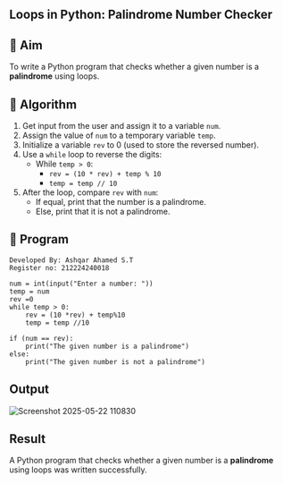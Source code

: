 ## Loops in Python: Palindrome Number Checker

## 🎯 Aim
To write a Python program that checks whether a given number is a **palindrome** using loops.

## 🧠 Algorithm
1. Get input from the user and assign it to a variable `num`.
2. Assign the value of `num` to a temporary variable `temp`.
3. Initialize a variable `rev` to 0 (used to store the reversed number).
4. Use a `while` loop to reverse the digits:
   - While `temp > 0`:
     - `rev = (10 * rev) + temp % 10`
     - `temp = temp // 10`
5. After the loop, compare `rev` with `num`:
   - If equal, print that the number is a palindrome.
   - Else, print that it is not a palindrome.

## 🧾 Program
```
Developed By: Ashqar Ahamed S.T
Register no: 212224240018
```
```
num = int(input("Enter a number: "))
temp = num
rev =0
while temp > 0:
    rev = (10 *rev) + temp%10
    temp = temp //10

if (num == rev):
    print("The given number is a palindrome")
else:
    print("The given number is not a palindrome")
```
## Output

![Screenshot 2025-05-22 110830](https://github.com/user-attachments/assets/6ed74d38-2436-4a3a-9e43-c59d3a9477ce)


## Result
A Python program that checks whether a given number is a **palindrome** using loops was written successfully.
